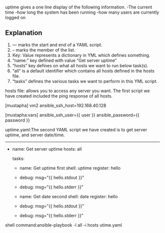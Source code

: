 uptime gives a one line display of the following information.
-The current time
-how long the system has been running
-how many users are currently logged on
## Explanation
1. — marks the start and end of a YAML script.
2. – marks the member of the list.
3. Key: Value represents a dictionary in YML which defines something.
4. “name:” key defined with value “Get server uptime”
5. “hosts” key defines on what all hosts we want to run below task(s).
6. “all” is a default identifier which contains all hosts defined in the hosts file.
7. “tasks” defines the various tasks we want to perform in this YML script.

hosts file: allows you to access any server you want.
The first script we have created included the ping response of all hosts.

[mustapha]
vm2 ansible_ssh_host=192.168.40.128

[mustapha:vars]
ansible_ssh_user={{ user }}
ansible_password={{ password }}

uptime.yaml:The second YAML script we have created is to get server uptime, and server date/time.

---
- name: Get server uptime
  hosts: all

  tasks:
   - name: Get uptime first
     shell: uptime
     register: hello
   - debug: msg="{{ hello.stdout }}"
   - debug: msg="{{ hello.stderr }}"

   - name: Get date second
     shell: date
     register: hello
   - debug: msg="{{ hello.stdout }}"
   - debug: msg="{{ hello.stderr }}"

shell command:ansible-playbook -l all -i hosts utime.yaml 

